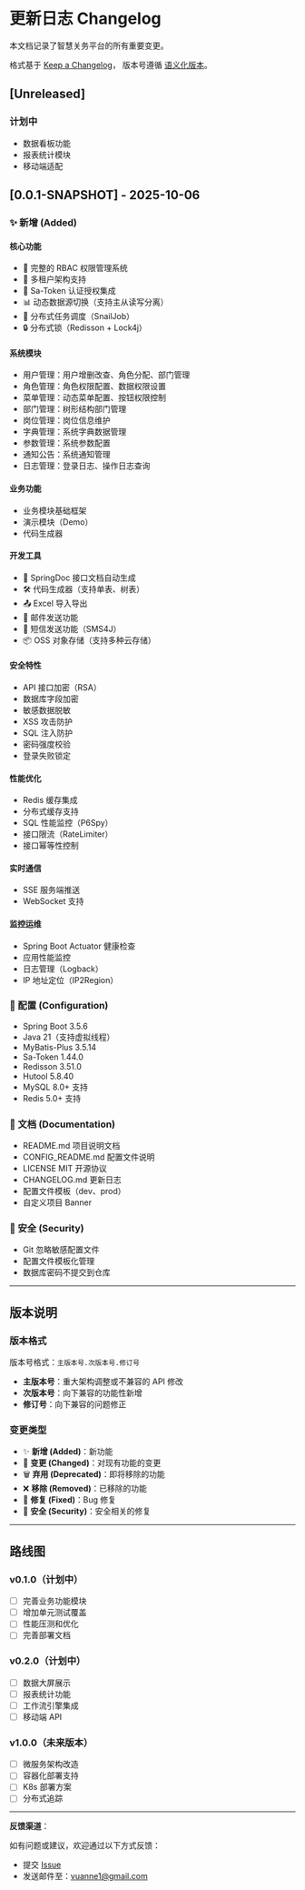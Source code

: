 # 更新日志 Changelog

本文档记录了智慧关务平台的所有重要变更。

格式基于 [Keep a Changelog](https://keepachangelog.com/zh-CN/1.0.0/)，
版本号遵循 [语义化版本](https://semver.org/lang/zh-CN/)。

## [Unreleased]

### 计划中
- 数据看板功能
- 报表统计模块
- 移动端适配

## [0.0.1-SNAPSHOT] - 2025-10-06

### ✨ 新增 (Added)

#### 核心功能
- 🎯 完整的 RBAC 权限管理系统
- 👥 多租户架构支持
- 🔐 Sa-Token 认证授权集成
- 📊 动态数据源切换（支持主从读写分离）
- 🔄 分布式任务调度（SnailJob）
- 🔒 分布式锁（Redisson + Lock4j）

#### 系统模块
- 用户管理：用户增删改查、角色分配、部门管理
- 角色管理：角色权限配置、数据权限设置
- 菜单管理：动态菜单配置、按钮权限控制
- 部门管理：树形结构部门管理
- 岗位管理：岗位信息维护
- 字典管理：系统字典数据管理
- 参数管理：系统参数配置
- 通知公告：系统通知管理
- 日志管理：登录日志、操作日志查询

#### 业务功能
- 业务模块基础框架
- 演示模块（Demo）
- 代码生成器

#### 开发工具
- 📝 SpringDoc 接口文档自动生成
- 🛠️ 代码生成器（支持单表、树表）
- 📤 Excel 导入导出
- 📧 邮件发送功能
- 📱 短信发送功能（SMS4J）
- 📦 OSS 对象存储（支持多种云存储）

#### 安全特性
- API 接口加密（RSA）
- 数据库字段加密
- 敏感数据脱敏
- XSS 攻击防护
- SQL 注入防护
- 密码强度校验
- 登录失败锁定

#### 性能优化
- Redis 缓存集成
- 分布式缓存支持
- SQL 性能监控（P6Spy）
- 接口限流（RateLimiter）
- 接口幂等性控制

#### 实时通信
- SSE 服务端推送
- WebSocket 支持

#### 监控运维
- Spring Boot Actuator 健康检查
- 应用性能监控
- 日志管理（Logback）
- IP 地址定位（IP2Region）

### 🔧 配置 (Configuration)

- Spring Boot 3.5.6
- Java 21（支持虚拟线程）
- MyBatis-Plus 3.5.14
- Sa-Token 1.44.0
- Redisson 3.51.0
- Hutool 5.8.40
- MySQL 8.0+ 支持
- Redis 5.0+ 支持

### 📝 文档 (Documentation)

- README.md 项目说明文档
- CONFIG_README.md 配置文件说明
- LICENSE MIT 开源协议
- CHANGELOG.md 更新日志
- 配置文件模板（dev、prod）
- 自定义项目 Banner

### 🔐 安全 (Security)

- Git 忽略敏感配置文件
- 配置文件模板化管理
- 数据库密码不提交到仓库

---

## 版本说明

### 版本格式

版本号格式：`主版本号.次版本号.修订号`

- **主版本号**：重大架构调整或不兼容的 API 修改
- **次版本号**：向下兼容的功能性新增
- **修订号**：向下兼容的问题修正

### 变更类型

- ✨ **新增 (Added)**：新功能
- 🔄 **变更 (Changed)**：对现有功能的变更
- 🗑️ **弃用 (Deprecated)**：即将移除的功能
- ❌ **移除 (Removed)**：已移除的功能
- 🐛 **修复 (Fixed)**：Bug 修复
- 🔐 **安全 (Security)**：安全相关的修复

---

## 路线图

### v0.1.0（计划中）

- [ ] 完善业务功能模块
- [ ] 增加单元测试覆盖
- [ ] 性能压测和优化
- [ ] 完善部署文档

### v0.2.0（计划中）

- [ ] 数据大屏展示
- [ ] 报表统计功能
- [ ] 工作流引擎集成
- [ ] 移动端 API

### v1.0.0（未来版本）

- [ ] 微服务架构改造
- [ ] 容器化部署支持
- [ ] K8s 部署方案
- [ ] 分布式追踪

---

**反馈渠道**：

如有问题或建议，欢迎通过以下方式反馈：
- 提交 [Issue](https://github.com/yak33/smart-customs-platform-server/issues)
- 发送邮件至：vuanne1@gmail.com
